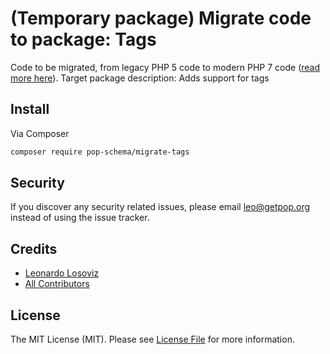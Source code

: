 # (Temporary package) Migrate code to package: Tags

Code to be migrated, from legacy PHP 5 code to modern PHP 7 code ([read more here](https://github.com/leoloso/PoP#codebase-migration)). Target package description:  Adds support for tags

## Install

Via Composer

``` bash
composer require pop-schema/migrate-tags
```

## Security

If you discover any security related issues, please email leo@getpop.org instead of using the issue tracker.

## Credits

- [Leonardo Losoviz][link-author]
- [All Contributors][link-contributors]

## License

The MIT License (MIT). Please see [License File](LICENSE.md) for more information.

[ico-version]: https://img.shields.io/packagist/v/pop-schema/tags.svg?style=flat-square
[ico-license]: https://img.shields.io/badge/license-MIT-brightgreen.svg?style=flat-square
[ico-travis]: https://img.shields.io/travis/pop-schema/tags/master.svg?style=flat-square
[ico-scrutinizer]: https://img.shields.io/scrutinizer/coverage/g/pop-schema/tags.svg?style=flat-square
[ico-code-quality]: https://img.shields.io/scrutinizer/g/pop-schema/tags.svg?style=flat-square
[ico-downloads]: https://img.shields.io/packagist/dt/pop-schema/tags.svg?style=flat-square

[link-packagist]: https://packagist.org/packages/pop-schema/tags
[link-travis]: https://travis-ci.org/pop-schema/tags
[link-scrutinizer]: https://scrutinizer-ci.com/g/pop-schema/tags/code-structure
[link-code-quality]: https://scrutinizer-ci.com/g/pop-schema/tags
[link-downloads]: https://packagist.org/packages/pop-schema/tags
[link-author]: https://github.com/leoloso
[link-contributors]: ../../contributors
